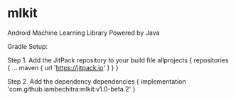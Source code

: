 # mlkit
Android Machine Learning Library Powered by Java

Gradle Setup:

Step 1. Add the JitPack repository to your build file
	allprojects {
		repositories {
			...
			maven { url 'https://jitpack.io' }
		}
	}

Step 2. Add the dependency
	dependencies {
	        implementation 'com.github.iambechitra:mlkit:v1.0-beta.2'
	}
